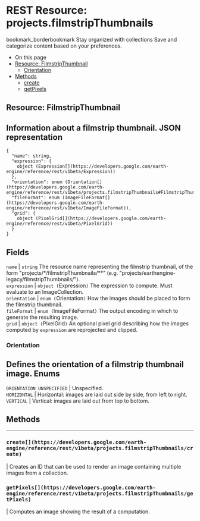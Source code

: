  
#  REST Resource: projects.filmstripThumbnails
bookmark_borderbookmark Stay organized with collections  Save and categorize content based on your preferences.
  * On this page
  * [Resource: FilmstripThumbnail](https://developers.google.com/earth-engine/reference/rest/v1beta/projects.filmstripThumbnails#resource:-filmstripthumbnail)
    * [Orientation](https://developers.google.com/earth-engine/reference/rest/v1beta/projects.filmstripThumbnails#orientation)
  * [Methods](https://developers.google.com/earth-engine/reference/rest/v1beta/projects.filmstripThumbnails#methods)
    * [create](https://developers.google.com/earth-engine/reference/rest/v1beta/projects.filmstripThumbnails#create)
    * [getPixels](https://developers.google.com/earth-engine/reference/rest/v1beta/projects.filmstripThumbnails#getpixels)


## Resource: FilmstripThumbnail
Information about a filmstrip thumbnail.
JSON representation  
---  
```
{
  "name": string,
  "expression": {
    object (Expression[](https://developers.google.com/earth-engine/reference/rest/v1beta/Expression))
  },
  "orientation": enum (Orientation[](https://developers.google.com/earth-engine/reference/rest/v1beta/projects.filmstripThumbnails#FilmstripThumbnail.Orientation)),
  "fileFormat": enum (ImageFileFormat[](https://developers.google.com/earth-engine/reference/rest/v1beta/ImageFileFormat)),
  "grid": {
    object (PixelGrid[](https://developers.google.com/earth-engine/reference/rest/v1beta/PixelGrid))
  }
}
```
  
Fields  
---  
`name` |  `string` The resource name representing the filmstrip thumbnail, of the form "projects/*/filmstripThumbnails/**" (e.g. "projects/earthengine-legacy/filmstripThumbnails/").  
`expression` |  `object (`Expression[](https://developers.google.com/earth-engine/reference/rest/v1beta/Expression)`)` The expression to compute. Must evaluate to an ImageCollection.  
`orientation` |  `enum (`Orientation[](https://developers.google.com/earth-engine/reference/rest/v1beta/projects.filmstripThumbnails#FilmstripThumbnail.Orientation)`)` How the images should be placed to form the filmstrip thumbnail.  
`fileFormat` |  `enum (`ImageFileFormat[](https://developers.google.com/earth-engine/reference/rest/v1beta/ImageFileFormat)`)` The output encoding in which to generate the resulting image.  
`grid` |  `object (`PixelGrid[](https://developers.google.com/earth-engine/reference/rest/v1beta/PixelGrid)`)` An optional pixel grid describing how the images computed by `expression` are reprojected and clipped.  
### Orientation
Defines the orientation of a filmstrip thumbnail image.
Enums  
---  
`ORIENTATION_UNSPECIFIED` | Unspecified.  
`HORIZONTAL` | Horizontal: images are laid out side by side, from left to right.  
`VERTICAL` | Vertical: images are laid out from top to bottom.  
## Methods  
---  
### `create[](https://developers.google.com/earth-engine/reference/rest/v1beta/projects.filmstripThumbnails/create)`
|  Creates an ID that can be used to render an image containing multiple images from a collection.  
### `getPixels[](https://developers.google.com/earth-engine/reference/rest/v1beta/projects.filmstripThumbnails/getPixels)`
|  Computes an image showing the result of a computation.  
